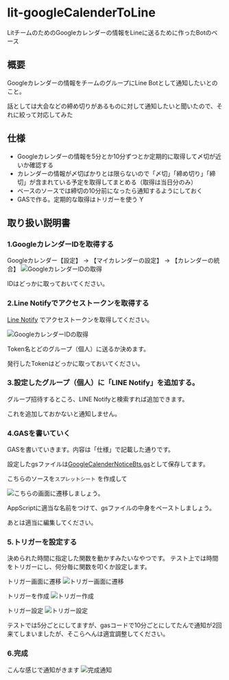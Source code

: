 # lit-googleCalenderToLine
LitチームのためのGoogleカレンダーの情報をLineに送るために作ったBotのベース

## 概要
Googleカレンダーの情報をチームのグループにLine Botとして通知したいとのこと。

話としては大会などの締め切りがあるものに対して通知したいと聞いたので、それに絞って対応してみた

## 仕様
* Googleカレンダーの情報を5分とか10分ずつとか定期的に取得して〆切が近いか確認する
* カレンダーの情報が〆切ばかりとは限らないので「〆切」「締め切り」「締切」が含まれている予定を取得してまとめる（取得は当日分のみ）
* ベースのソースでは締切の10分前になったら通知するようにしておく
* GASで作る。定期的な取得はトリガーを使う
Y
## 取り扱い説明書

### 1.GoogleカレンダーIDを取得する
Googleカレンダー【設定】 → 【マイカレンダーの設定】 → 【カレンダーの統合】
![GoogleカレンダーIDの取得](img/20230226-05638.jpg)

IDはどっかに取っておいてください。

### 2.Line Notifyでアクセストークンを取得する
[Line Notify](https://notify-bot.line.me/ja/) でアクセストークンを取得してください。

![GoogleカレンダーIDの取得](img/20230226-05800.jpg)

Token名とどのグループ（個人）に送るか決めます。

発行したTokenはどっかに取っておいてください。

### 3.設定したグループ（個人）に「LINE Notify」を追加する。
グループ招待するところ、LINE Notifyと検索すれば追加できます。

これを追加しておかないと通知しません。

### 4.GASを書いていく
GASを書いていきます。内容は「仕様」で記載した通りです。

設定したgsファイルは[GoogleCalenderNoticeBts.gs](GoogleCalenderNoticeBts.gs)として保存してます。

こちらのソースを`スプレットシート` を作成して

![こちらの画面に遷移](img/20230226-02845.jpg)しましょう。

AppScriptに適当な名前をつけて、gsファイルの中身をペーストしましょう。

あとは適当に編集してください。

### 5.トリガーを設定する
決められた時間に指定した関数を動かすみたいなやつです。
テスト上では時間をトリガーにし、何分毎に関数を叩くか設定します。

トリガー画面に遷移
![トリガー画面に遷移](img/20230226-04755.jpg)

トリガーを作成
![トリガー作成](img/20230226-04859.jpg)

トリガー設定
![トリガー設定](img/20230226-04929.jpg)

テストでは5分ごとにしてますが、gasコードで10分ごとにしてたんで通知が2回来てしまいましたが、そこらへんは適宜調整してください。

### 6.完成
こんな感じで通知がきます
![完成通知](img/IMG_6852.JPG)
